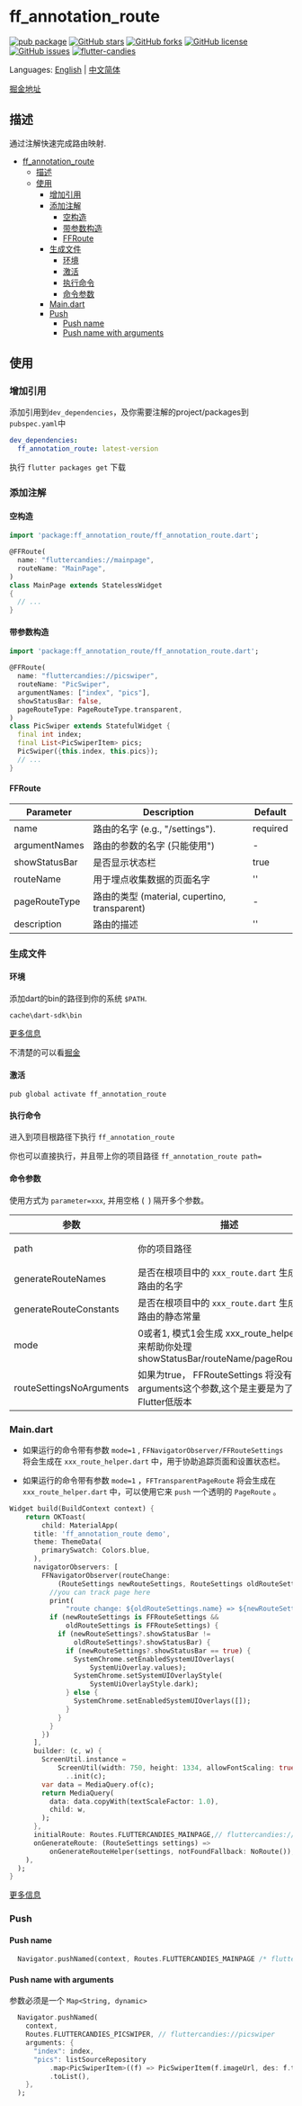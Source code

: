 # ff_annotation_route

[![pub package](https://img.shields.io/pub/v/ff_annotation_route.svg)](https://pub.dartlang.org/packages/ff_annotation_route) [![GitHub stars](https://img.shields.io/github/stars/fluttercandies/ff_annotation_route)](https://github.com/fluttercandies/ff_annotation_route/stargazers) [![GitHub forks](https://img.shields.io/github/forks/fluttercandies/ff_annotation_route)](https://github.com/fluttercandies/ff_annotation_route/network)  [![GitHub license](https://img.shields.io/github/license/fluttercandies/ff_annotation_route)](https://github.com/fluttercandies/ff_annotation_route/blob/master/LICENSE)  [![GitHub issues](https://img.shields.io/github/issues/fluttercandies/ff_annotation_route)](https://github.com/fluttercandies/ff_annotation_route/issues) <a target="_blank" href="https://jq.qq.com/?_wv=1027&k=5bcc0gy"><img border="0" src="https://pub.idqqimg.com/wpa/images/group.png" alt="flutter-candies" title="flutter-candies"></a>

Languages: [English](README.md) | [中文简体](README-ZH.md)

[掘金地址](https://juejin.im/post/5d5a7fe5f265da03b94ff42c)

## 描述

通过注解快速完成路由映射.

- [ff_annotation_route](#ffannotationroute)
  - [描述](#%e6%8f%8f%e8%bf%b0)
  - [使用](#%e4%bd%bf%e7%94%a8)
    - [增加引用](#%e5%a2%9e%e5%8a%a0%e5%bc%95%e7%94%a8)
    - [添加注解](#%e6%b7%bb%e5%8a%a0%e6%b3%a8%e8%a7%a3)
      - [空构造](#%e7%a9%ba%e6%9e%84%e9%80%a0)
      - [带参数构造](#%e5%b8%a6%e5%8f%82%e6%95%b0%e6%9e%84%e9%80%a0)
      - [FFRoute](#ffroute)
    - [生成文件](#%e7%94%9f%e6%88%90%e6%96%87%e4%bb%b6)
      - [环境](#%e7%8e%af%e5%a2%83)
      - [激活](#%e6%bf%80%e6%b4%bb)
      - [执行命令](#%e6%89%a7%e8%a1%8c%e5%91%bd%e4%bb%a4)
      - [命令参数](#%e5%91%bd%e4%bb%a4%e5%8f%82%e6%95%b0)
    - [Main.dart](#maindart)
    - [Push](#push)
      - [Push name](#push-name)
      - [Push name with arguments](#push-name-with-arguments)

## 使用

### 增加引用

添加引用到`dev_dependencies`，及你需要注解的project/packages到`pubspec.yaml`中
```yaml
dev_dependencies:
  ff_annotation_route: latest-version
```

执行 `flutter packages get` 下载

### 添加注解

#### 空构造

```dart
import 'package:ff_annotation_route/ff_annotation_route.dart';

@FFRoute(
  name: "fluttercandies://mainpage",
  routeName: "MainPage",
)
class MainPage extends StatelessWidget 
{
  // ...
}

```
#### 带参数构造

```dart
import 'package:ff_annotation_route/ff_annotation_route.dart';

@FFRoute(
  name: "fluttercandies://picswiper",
  routeName: "PicSwiper",
  argumentNames: ["index", "pics"],
  showStatusBar: false,
  pageRouteType: PageRouteType.transparent,
)
class PicSwiper extends StatefulWidget {
  final int index;
  final List<PicSwiperItem> pics;
  PicSwiper({this.index, this.pics});
  // ...
}
```  
#### FFRoute

| Parameter     | Description                                  | Default  |
| ------------- | -------------------------------------------- | -------- |
| name          | 路由的名字 (e.g., "/settings").                | required |
| argumentNames | 路由的参数的名字 (只能使用")                     | -        |
| showStatusBar | 是否显示状态栏                                 | true     |
| routeName     | 用于埋点收集数据的页面名字                       | ''       |
| pageRouteType | 路由的类型 (material, cupertino, transparent) | -        |
| description   | 路由的描述                                    | ''       |


### 生成文件

#### 环境

添加dart的bin的路径到你的系统 `$PATH`.

`cache\dart-sdk\bin` 

[更多信息](https://dart.dev/tools/pub/cmd/pub-global)

不清楚的可以看[掘金](https://juejin.im/post/5d4b8959e51d4561df780555)

#### 激活

`pub global activate ff_annotation_route`


#### 执行命令

进入到项目根路径下执行 `ff_annotation_route`

你也可以直接执行，并且带上你的项目路径 `ff_annotation_route path=`

#### 命令参数

使用方式为 `parameter=xxx`, 并用空格 (` `) 隔开多个参数。

| 参数                     | 描述                                                                                      | 默认     |
| ------------------------ | ---------------------------------------------------------------------------------------- | ------- |
| path                     | 你的项目路径                                                                               | 当前路径 |
| generateRouteNames       | 是否在根项目中的 `xxx_route.dart` 生成全部路由的名字                                           | false   |
| generateRouteConstants   | 是否在根项目中的 `xxx_route.dart` 生成全部路由的静态常量                                       | false   |
| mode                     | 0或者1, 模式1会生成 xxx_route_helper.dart 来帮助你处理 showStatusBar/routeName/pageRouteType | 0       |
| routeSettingsNoArguments | 如果为true， FFRouteSettings 将没有arguments这个参数,这个是主要是为了适配Flutter低版本           | false   |

### Main.dart

- 如果运行的命令带有参数 `mode=1` , `FFNavigatorObserver/FFRouteSettings`
  将会生成在 `xxx_route_helper.dart` 中，用于协助追踪页面和设置状态栏。

- 如果运行的命令带有参数 `mode=1` ，`FFTransparentPageRoute` 将会生成在
  `xxx_route_helper.dart` 中，可以使用它来 `push` 一个透明的 `PageRoute` 。

```dart
Widget build(BuildContext context) {
    return OKToast(
        child: MaterialApp(
      title: 'ff_annotation_route demo',
      theme: ThemeData(
        primarySwatch: Colors.blue,
      ),
      navigatorObservers: [
        FFNavigatorObserver(routeChange:
            (RouteSettings newRouteSettings, RouteSettings oldRouteSettings) {
          //you can track page here
          print(
              "route change: ${oldRouteSettings.name} => ${newRouteSettings.name}");
          if (newRouteSettings is FFRouteSettings &&
              oldRouteSettings is FFRouteSettings) {
            if (newRouteSettings?.showStatusBar !=
                oldRouteSettings?.showStatusBar) {
              if (newRouteSettings?.showStatusBar == true) {
                SystemChrome.setEnabledSystemUIOverlays(
                    SystemUiOverlay.values);
                SystemChrome.setSystemUIOverlayStyle(
                    SystemUiOverlayStyle.dark);
              } else {
                SystemChrome.setEnabledSystemUIOverlays([]);
              }
            }
          }
        })
      ],
      builder: (c, w) {
        ScreenUtil.instance =
            ScreenUtil(width: 750, height: 1334, allowFontScaling: true)
              ..init(c);
        var data = MediaQuery.of(c);
        return MediaQuery(
          data: data.copyWith(textScaleFactor: 1.0),
          child: w,
        );
      },
      initialRoute: Routes.FLUTTERCANDIES_MAINPAGE,// fluttercandies://mainpage
      onGenerateRoute: (RouteSettings settings) =>
          onGenerateRouteHelper(settings, notFoundFallback: NoRoute()),
    ),
  );
}
```

[更多信息](https://github.com/fluttercandies/ff_annotation_route/blob/master/example/lib/main.dart)

### Push

#### Push name

```dart
  Navigator.pushNamed(context, Routes.FLUTTERCANDIES_MAINPAGE /* fluttercandies://mainpage */);
```

#### Push name with arguments

参数必须是一个 `Map<String, dynamic>`
```dart
  Navigator.pushNamed(
    context,
    Routes.FLUTTERCANDIES_PICSWIPER, // fluttercandies://picswiper
    arguments: {
      "index": index,
      "pics": listSourceRepository
          .map<PicSwiperItem>((f) => PicSwiperItem(f.imageUrl, des: f.title))
          .toList(),
    },
  );
```